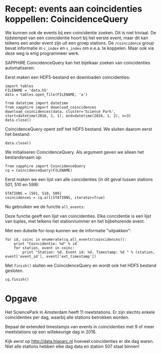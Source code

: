 # Recept: events aan coincidenties koppellen: CoincidenceQuery

We kunnen ook de events bij een coincidentie zoeken. Dit is niet triviaal. De
tijdstempel van een coincidentie hoort bij het eerste event, maar dit kan
telkens een ander event zijn uit een groep stations. De `/coincidence` group
bevat informatie in `c_index` en `s_index` om e.e.a. te koppelen. Maar ook via
deze weg is enig programmeer werk.

SAPPHiRE CoincidenceQuery kan het bijelkaar zoeken van coincidenties
automatiseren:

Eerst maken een HDF5-bestand en downloaden coincidenties:

```{.python .input}
import tables
FILENAME = 'data.h5'
data = tables.open_file(FILENAME, 'a')
```

```{.python .input}
from datetime import datetime
from sapphire import download_coincidences
download_coincidences(data, cluster='Science Park', start=datetime(2016, 1, 1), end=datetime(2016, 1, 2), n=3)
data.close()
```

CoincidenceQuery opent zelf het HDF5 bestand. We sluiten daarom eerst het
bestand:

```{.python .input}
data.close()
```

We initialiseren CoincidenceQuery. Als argument geven we alleen het bestandsnaam
op:

```{.python .input}
from sapphire import CoincidenceQuery
cq = CoincidenceQuery(FILENAME)
```

Eerst maken we een lijst van alle concidenties (in dit geval tussen stations
501, 510 en 599):

```{.python .input}
STATIONS = [501, 510, 509]
coincidences = cq.all(STATIONS, iterator=True)
```

Nu gebruiken we de functie `all_events`:

Deze functie geeft een lijst van coincidenties. Elke concidentie is een lijst
van tuples, met telkens het stationnummer en het bijbehorende event.

Met een dubelle for-loop kunnen we de informatie "uitpakken":

```{.python .input}
for id, coinc in enumerate(cq.all_events(coincidences)):
    print "Coincidentie: %d" % id
    for station, event in coinc:
        print "Station: %d. Event id: %d. Timestamp: %d " % (station, event['event_id'], event['ext_timestamp'])
```

Met `finish()` sluiten we CoincidenceQuery en wordt ook het HDF5 bestand
gesloten.

```{.python .input}
cq.finish()
```

# Opgave

Het SciencePark in Amsterdam heeft 11 meetstations. Er zijn slechts enkele
coincidenties per dag, waarbij alle stations betrokken worden.

Bepaal de extended timestamps van events in coincidenties met 9 of meer
meetstations op een willekeurige dag in 2016.

Kijk eerst op http://data.hisparc.nl hoeveel coincidenties er die dag waren.
Niet alle stations hebben elke dag data en station 507 staat binnen!
